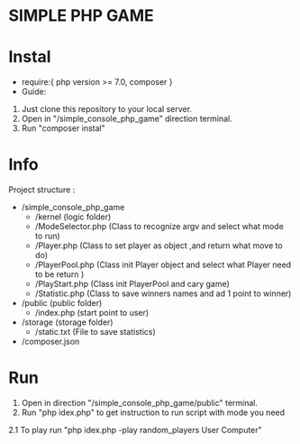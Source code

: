 
# SIMPLE PHP GAME

# Instal 

- require:{ 
php version >= 7.0,
composer
}
- Guide:
1. Just clone this repository to your local server.
2. Open in "/simple_console_php_game"  direction terminal.
3. Run "composer instal"

# Info

Project structure : 

- /simple_console_php_game 
	- /kernel (logic folder)
	-	/ModeSelector.php (Class to recognize argv and select what mode to run)
	-	/Player.php (Class to set player as object ,and return what move to do)
	-	/PlayerPool.php (Class init Player object and select what Player need to be return )
	-	/PlayStart.php (Class init PlayerPool and cary game)
	-	/Statistic.php (Class to save winners names and ad 1 point to winner)
-	/public (public folder)
	-	/index.php (start point to user)
-	/storage (storage folder)
	-	/static.txt (File to save statistics)
-	/composer.json


# Run
1. Open in direction "/simple_console_php_game/public" terminal.
2. Run "php idex.php" to get instruction to run script with mode you need

2.1  To play run "php idex.php -play random_players User Computer"
